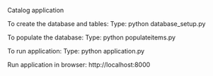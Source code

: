 Catalog application

To create the database and tables:
	Type:  python database_setup.py

To populate the database:
	Type:  python populateitems.py

To run application:
	Type:  python application.py

Run application in browser:   http://localhost:8000


